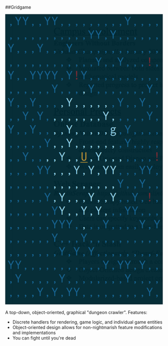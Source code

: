 ##Gridgame 

![The horror!](./screenshot.png?raw=true "Screenshot")

A top-down, object-oriented, graphical "dungeon crawler". 
Features:
 - Discrete handlers for rendering, game logic, and individual game entities
 - Object-oriented design allows for non-nightmarish feature modifications and implementations
 - You can fight until you're dead
